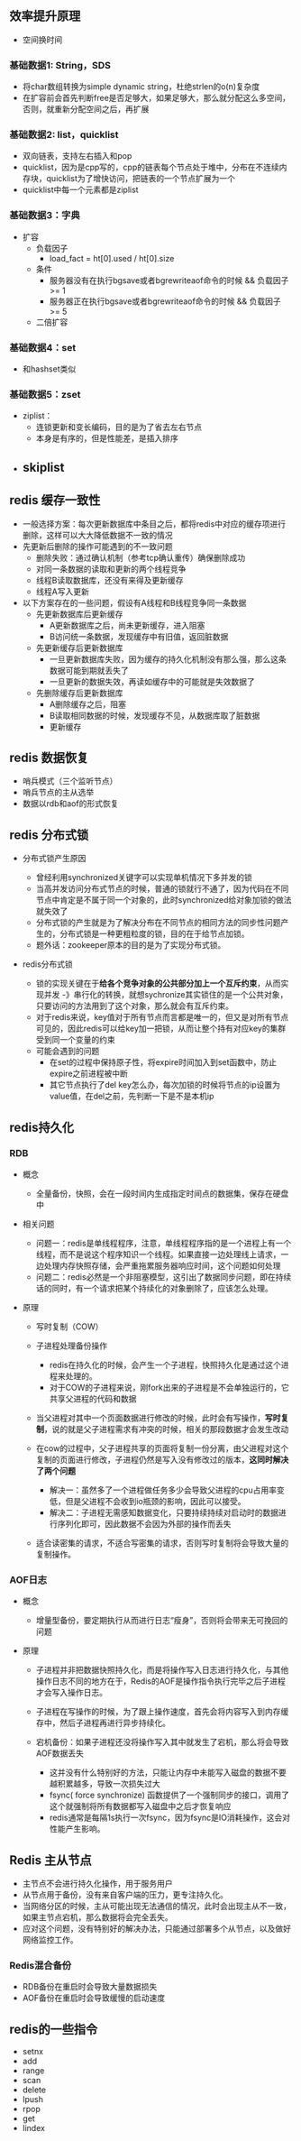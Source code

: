 ## 效率提升原理

- 空间换时间

### 基础数据1: String，SDS

- 将char数组转换为simple dynamic string，杜绝strlen的o(n)复杂度
- 在扩容前会首先判断free是否足够大，如果足够大，那么就分配这么多空间，否则，就重新分配空间之后，再扩展

### 基础数据2: list，quicklist

- 双向链表，支持左右插入和pop
- quicklist，因为是cpp写的，cpp的链表每个节点处于堆中，分布在不连续内存块，quicklist为了增快访问，把链表的一个节点扩展为一个
- quicklist中每一个元素都是ziplist

### 基础数据3：字典

- 扩容
  - 负载因子
    - load_fact = ht[0].used / ht[0].size
  - 条件
    - 服务器没有在执行bgsave或者bgrewriteaof命令的时候 && 负载因子 >= 1
    - 服务器正在执行bgsave或者bgrewriteaof命令的时候 && 负载因子 >= 5
  - 二倍扩容 

### 基础数据4：set

- 和hashset类似

### 基础数据5：zset

- ziplist：
  - 连锁更新和变长编码，目的是为了省去左右节点
  - 本身是有序的，但是性能差，是插入排序
- skiplist
  - 



## redis 缓存一致性

- 一般选择方案：每次更新数据库中条目之后，都将redis中对应的缓存项进行删除，这样可以大大降低数据不一致的情况
- 先更新后删除的操作可能遇到的不一致问题
  - 删除失败：通过确认机制（参考tcp确认重传）确保删除成功
  - 对同一条数据的读取和更新的两个线程竞争
  - 线程B读取数据库，还没有来得及更新缓存
  - 线程A写入更新
- 以下方案存在的一些问题，假设有A线程和B线程竞争同一条数据
  - 先更新数据库后更新缓存
    - A更新数据库之后，尚未更新缓存，进入阻塞
    - B访问统一条数据，发现缓存中有旧值，返回脏数据
  - 先更新缓存后更新数据库
    - 一旦更新数据库失败，因为缓存的持久化机制没有那么强，那么这条数据可能到期就丢失了
    - 一旦更新的数据失效，再读如缓存中的可能就是失效数据了
  - 先删除缓存后更新数据库
    - A删除缓存之后，阻塞
    - B读取相同数据的时候，发现缓存不见，从数据库取了脏数据
    - 更新缓存

## redis 数据恢复

- 哨兵模式（三个监听节点）
- 哨兵节点的主从选举
- 数据以rdb和aof的形式恢复

## redis 分布式锁

- 分布式锁产生原因

  - 曾经利用synchronized关键字可以实现单机情况下多并发的锁
  - 当高并发访问分布式节点的时候，普通的锁就行不通了，因为代码在不同节点中肯定是不属于同一个对象的，此时synchronized给对象加锁的做法就失效了
  - 分布式锁的产生就是为了解决分布在不同节点的相同方法的同步性问题产生的，分布式锁是一种更粗粒度的锁，目的在于给节点加锁。
  - 题外话：zookeeper原本的目的是为了实现分布式锁。

- redis分布式锁

  - 锁的实现关键在于**给各个竞争对象的公共部分加上一个互斥约束**，从而实现并发 -》串行化的转换，就想sychronize其实锁住的是一个公共对象，只要访问的方法用到了这个对象，那么就会有互斥约束。
  - 对于redis来说，key值对于所有节点而言都是唯一的，但又是对所有节点可见的，因此redis可以给key加一把锁，从而让整个持有对应key的集群受到同一个变量的约束
  - 可能会遇到的问题
    - 在set的过程中保持原子性，将expire时间加入到set函数中，防止expire之前进程被中断
    - 其它节点执行了del key怎么办，每次加锁的时候将节点的ip设置为value值，在del之前，先判断一下是不是本机ip

  

## redis持久化

### RDB

- 概念
  
  - 全量备份，快照，会在一段时间内生成指定时间点的数据集，保存在硬盘中
  
- 相关问题
  - 问题一：redis是单线程程序，注意，单线程程序指的是一个进程上有一个线程，而不是说这个程序知识一个线程。如果直接一边处理线上请求，一边处理内存快照存储，会严重拖累服务器响应时间，这个问题如何处理
  - 问题二：redis必然是一个非阻塞模型，这引出了数据同步问题，即在持续话的同时，有一个请求把某个持续化的对象删除了，应该怎么处理。
  
- 原理

  - 写时复制（COW）

  - 子进程处理备份操作

    - redis在持久化的时候，会产生一个子进程，快照持久化是通过这个进程来处理的。
    - 对于COW的子进程来说，刚fork出来的子进程是不会单独运行的，它共享父进程的代码和数据

  - 当父进程对其中一个页面数据进行修改的时候，此时会有写操作，**写时复制**，说的就是父子进程需求有冲突的时候，相关的那段数据才会发生改动

  - 在cow的过程中，父子进程共享的页面将复制一份分离，由父进程对这个复制的页面进行修改，子进程仍然是写入没有修改过的版本，**这同时解决了两个问题**

    - 解决一：虽然多了一个进程做任务多少会导致父进程的cpu占用率变低，但是父进程不会收到io瓶颈的影响，因此可以接受。
    - 解决二：子进程无需感知数据变化，只要持续持续对启动时的数据进行序列化即可，因此数据不会因为外部的操作而丢失

  - 适合读密集的请求，不适合写密集的请求，否则写时复制将会导致大量的复制操作。

    

### AOF日志

- 概念

  - 增量型备份，要定期执行从而进行日志“瘦身”，否则将会带来无可挽回的问题

- 原理

  - 子进程并非把数据快照持久化，而是将操作写入日志进行持久化，与其他操作日志不同的地方在于，Redis的AOF是操作指令执行完毕之后子进程才会写入操作日志。

  - 子进程在写操作的时候，为了跟上操作速度，首先会将内容写入到内存缓存中，然后子进程再进行异步持续化。

  - 宕机备份：如果子进程还没将操作写入其中就发生了宕机，那么将会导致AOF数据丢失

    - 这并没有什么特别好的方法，只能让内存中未能写入磁盘的数据不要越积累越多，导致一次损失过大
    - fsync( force synchronize) 函数提供了一个强制同步的接口，调用了这个就强制将所有数据都写入磁盘中之后才恢复响应
    - redis通常是每隔1s执行一次fsync，因为fsync是IO消耗操作，这会对性能产生影响。

    



## Redis 主从节点

- 主节点不会进行持久化操作，用于服务用户
- 从节点用于备份，没有来自客户端的压力，更专注持久化。
- 当网络分区的时候，主从可能出现无法通信的情况，此时会出现主从不一致，如果主节点宕机，那么数据将会完全丢失。
- 应对这个问题，没有特别好的解决办法，只能通过部署多个从节点，以及做好网络监控工作。

### Redis混合备份

- RDB备份在重启时会导致大量数据损失
- AOF备份在重启时会导致缓慢的启动速度



## redis的一些指令

- setnx
- add
- range
- scan
- delete
- lpush
- rpop
- get
- lindex

